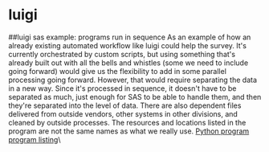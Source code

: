 # luigi
##luigi sas example: programs run in sequence
As an example of how an already existing automated workflow like luigi could help the survey. It's currently orchestrated by custom scripts, but using something that's already built out with all the bells and whistles (some we need to include going forward) would give us the flexibility to add in some parallel processing going forward. However, that would require separating the data in a new way. Since it's processed in sequence, it doesn't have to be separated as much, just enough for SAS to be able to handle them, and then they're separated into the level of data. There are also dependent files delivered from outside vendors, other systems in other divisions, and cleaned by outside processes.
The resources and locations listed in the program are not the same names as what we really use.
[Python program](https://github.com/KRBlackwell/luigi/blob/main/luigi_sas_example.py)\
[program listing](https://github.com/KRBlackwell/luigi/blob/main/luigi_sas_example.json)\
